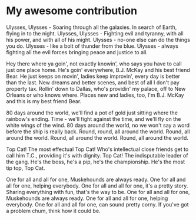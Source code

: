 # My awesome contribution

Ulysses, Ulysses - Soaring through all the galaxies. In search of Earth, flying in to the night. Ulysses, Ulysses - Fighting evil and tyranny, with all his power, and with all of his might. Ulysses - no-one else can do the things you do. Ulysses - like a bolt of thunder from the blue. Ulysses - always fighting all the evil forces bringing peace and justice to all.

Hey there where ya goin', not exactly knowin', who says you have to call just one place home. He's goin' everywhere, B.J. McKay and his best friend Bear. He just keeps on movin', ladies keep improvin', every day is better than the last. New dreams and better scenes, and best of all I don't pay property tax. Rollin' down to Dallas, who's providin' my palace, off to New Orleans or who knows where. Places new and ladies, too, I'm B.J. McKay and this is my best friend Bear.

80 days around the world, we'll find a pot of gold just sitting where the rainbow's ending. Time - we'll fight against the time, and we'll fly on the white wings of the wind. 80 days around the world, no we won't say a word before the ship is really back. Round, round, all around the world. Round, all around the world. Round, all around the world. Round, all around the world.

Top Cat! The most effectual Top Cat! Who's intellectual close friends get to call him T.C., providing it's with dignity. Top Cat! The indisputable leader of the gang. He's the boss, he's a pip, he's the championship. He's the most tip top, Top Cat.

One for all and all for one, Muskehounds are always ready. One for all and all for one, helping everybody. One for all and all for one, it's a pretty story. Sharing everything with fun, that's the way to be. One for all and all for one, Muskehounds are always ready. One for all and all for one, helping everybody. One for all and all for one, can sound pretty corny. If you've got a problem chum, think how it could be.